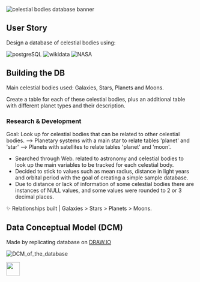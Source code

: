 ![celestial bodies database banner](https://github.com/z-bj/galaxy_psql_DB/blob/master/assets/DB_galaxy.png)



## User Story 
Design a database of celestial bodies using:

![postgreSQL](https://camo.githubusercontent.com/281c069a2703e948b536500b9fd808cb4fb2496b3b66741db4013a2c89e91986/68747470733a2f2f696d672e736869656c64732e696f2f62616467652f506f737467726553514c2d3331363139323f7374796c653d666f722d7468652d6261646765266c6f676f3d706f737467726573716c266c6f676f436f6c6f723d7768697465)
![wikidata](https://img.shields.io/badge/Wikidata-006699.svg?style=for-the-badge&logo=Wikidata&logoColor=blakc)
![NASA](https://img.shields.io/badge/NASA-E03C31.svg?style=for-the-badge&logo=NASA&logoColor=white)


## Building the DB

Main celestial bodies used: Galaxies, Stars, Planets and Moons.

Create a table for each of these celestial bodies, plus an additional table with different planet types and their description.

### Research & Development 

Goal: Look up for celestial bodies that can be related to other celestial bodies.
--> Planetary systems with a main star to relate tables 'planet' and 'star' 
--> Planets with satellites to relate tables 'planet' and 'moon'.

- Searched through Web. related to astronomy and celestial bodies to look up the main variables to be tracked for each celestial body.
- Decided to stick to values such as mean radius, distance in light years and orbital period with the goal of creating a simple sample database.
- Due to distance or lack of information of some celestial bodies there are instances of NULL values, and some values were rounded to 2 or 3 decimal places.

✨ Relationships built | Galaxies > Stars > Planets > Moons.

## Data Conceptual Model (DCM)
Made by replicating database on [DRAW.IO](https://app.diagrams.net/)

![DCM_of_the_database](https://github.com/z-bj/galaxy_psql_DB/blob/master/assets/Simplified_DCM_of_DB.svg)

<img src="https://github.com/z-bj/galaxy_psql_DB/blob/master/assets/moonparrot.gif" width="36">


